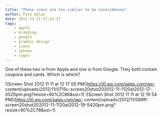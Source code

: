 ```yaml
---
title: "These icons are too similar to be coincidences"
author: Pito Salas
date: 2012-11-11 17:23:27
tags:
    - apple
    - branding
    - google
    - graphic design
    - icons
    - iphone
    - logos
---
```



One of these two is from Apple and one is from Google. They both contain
coupons and cards. Which is which?

![Screen Shot 2012 11 11 at 12 17 05 PM](https://i0.wp.com/salas.com/wp-
content/uploads/2012/11/0715c-screen20shot202012-11-1120at2012-17-0520pm.png?resize=90%2C86&ssl=1)
![Screen Shot 2012 11 11 at 12 19 54 PM](https://i0.wp.com/salas.com/wp-
content/uploads/2012/11/089ff-
screen20shot202012-11-1120at2012-19-5420pm.png?resize=90%2C78&ssl=1)


